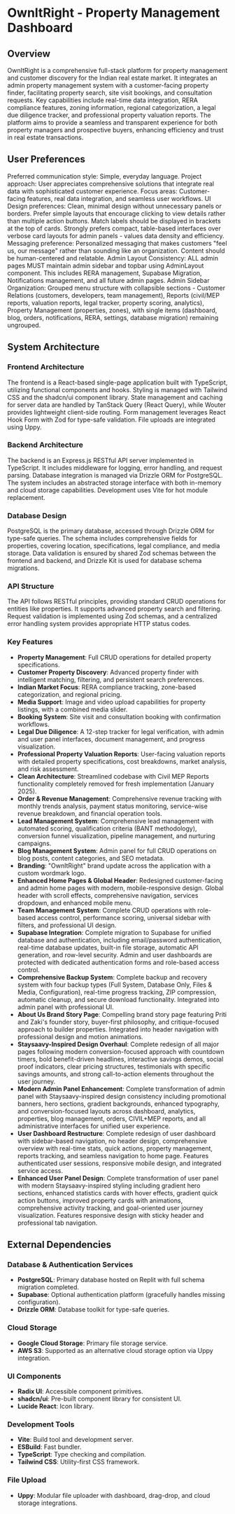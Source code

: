 # OwnItRight - Property Management Dashboard

## Overview
OwnItRight is a comprehensive full-stack platform for property management and customer discovery for the Indian real estate market. It integrates an admin property management system with a customer-facing property finder, facilitating property search, site visit bookings, and consultation requests. Key capabilities include real-time data integration, RERA compliance features, zoning information, regional categorization, a legal due diligence tracker, and professional property valuation reports. The platform aims to provide a seamless and transparent experience for both property managers and prospective buyers, enhancing efficiency and trust in real estate transactions.

## User Preferences
Preferred communication style: Simple, everyday language.
Project approach: User appreciates comprehensive solutions that integrate real data with sophisticated customer experience.
Focus areas: Customer-facing features, real data integration, and seamless user workflows.
UI Design preferences: Clean, minimal design without unnecessary panels or borders. Prefer simple layouts that encourage clicking to view details rather than multiple action buttons. Match labels should be displayed in brackets at the top of cards. Strongly prefers compact, table-based interfaces over verbose card layouts for admin panels - values data density and efficiency.
Messaging preference: Personalized messaging that makes customers "feel us, our message" rather than sounding like an organization. Content should be human-centered and relatable.
Admin Layout Consistency: ALL admin pages MUST maintain admin sidebar and topbar using AdminLayout component. This includes RERA management, Supabase Migration, Notifications management, and all future admin pages.
Admin Sidebar Organization: Grouped menu structure with collapsible sections - Customer Relations (customers, developers, team management), Reports (civil/MEP reports, valuation reports, legal tracker, property scoring, analytics), Property Management (properties, zones), with single items (dashboard, blog, orders, notifications, RERA, settings, database migration) remaining ungrouped.

## System Architecture

### Frontend Architecture
The frontend is a React-based single-page application built with TypeScript, utilizing functional components and hooks. Styling is managed with Tailwind CSS and the shadcn/ui component library. State management and caching for server data are handled by TanStack Query (React Query), while Wouter provides lightweight client-side routing. Form management leverages React Hook Form with Zod for type-safe validation. File uploads are integrated using Uppy.

### Backend Architecture
The backend is an Express.js RESTful API server implemented in TypeScript. It includes middleware for logging, error handling, and request parsing. Database integration is managed via Drizzle ORM for PostgreSQL. The system includes an abstracted storage interface with both in-memory and cloud storage capabilities. Development uses Vite for hot module replacement.

### Database Design
PostgreSQL is the primary database, accessed through Drizzle ORM for type-safe queries. The schema includes comprehensive fields for properties, covering location, specifications, legal compliance, and media storage. Data validation is ensured by shared Zod schemas between the frontend and backend, and Drizzle Kit is used for database schema migrations.

### API Structure
The API follows RESTful principles, providing standard CRUD operations for entities like properties. It supports advanced property search and filtering. Request validation is implemented using Zod schemas, and a centralized error handling system provides appropriate HTTP status codes.

### Key Features
- **Property Management**: Full CRUD operations for detailed property specifications.
- **Customer Property Discovery**: Advanced property finder with intelligent matching, filtering, and persistent search preferences.
- **Indian Market Focus**: RERA compliance tracking, zone-based categorization, and regional pricing.
- **Media Support**: Image and video upload capabilities for property listings, with a combined media slider.
- **Booking System**: Site visit and consultation booking with confirmation workflows.
- **Legal Due Diligence**: A 12-step tracker for legal verification, with admin and user panel interfaces, document management, and progress visualization.
- **Professional Property Valuation Reports**: User-facing valuation reports with detailed property specifications, cost breakdowns, market analysis, and risk assessment.
- **Clean Architecture**: Streamlined codebase with Civil MEP Reports functionality completely removed for fresh implementation (January 2025).
- **Order & Revenue Management**: Comprehensive revenue tracking with monthly trends analysis, payment status monitoring, service-wise revenue breakdown, and financial operation tools.
- **Lead Management System**: Comprehensive lead management with automated scoring, qualification criteria (BANT methodology), conversion funnel visualization, pipeline management, and nurturing campaigns.
- **Blog Management System**: Admin panel for full CRUD operations on blog posts, content categories, and SEO metadata.
- **Branding**: "OwnItRight" brand update across the application with a custom wordmark logo.
- **Enhanced Home Pages & Global Header**: Redesigned customer-facing and admin home pages with modern, mobile-responsive design. Global header with scroll effects, comprehensive navigation, services dropdown, and enhanced mobile menu.
- **Team Management System**: Complete CRUD operations with role-based access control, performance scoring, universal sidebar with filters, and professional UI design.
- **Supabase Integration**: Complete migration to Supabase for unified database and authentication, including email/password authentication, real-time database updates, built-in file storage, automatic API generation, and row-level security. Admin and user dashboards are protected with dedicated authentication forms and role-based access control.
- **Comprehensive Backup System**: Complete backup and recovery system with four backup types (Full System, Database Only, Files & Media, Configuration), real-time progress tracking, ZIP compression, automatic cleanup, and secure download functionality. Integrated into admin panel with professional UI.
- **About Us Brand Story Page**: Compelling brand story page featuring Priti and Zaki's founder story, buyer-first philosophy, and critique-focused approach to builder properties. Integrated into header navigation with professional design and motion animations.
- **Staysaavy-Inspired Design Overhaul**: Complete redesign of all major pages following modern conversion-focused approach with countdown timers, bold benefit-driven headlines, interactive savings demos, social proof indicators, clear pricing structures, testimonials with specific savings amounts, and strong call-to-action elements throughout the user journey.
- **Modern Admin Panel Enhancement**: Complete transformation of admin panel with Staysaavy-inspired design consistency including promotional banners, hero sections, gradient backgrounds, enhanced typography, and conversion-focused layouts across dashboard, analytics, properties, blog management, orders, CIVIL+MEP reports, and all administrative interfaces for unified user experience.
- **User Dashboard Restructure**: Complete redesign of user dashboard with sidebar-based navigation, no header design, comprehensive overview with real-time stats, quick actions, property management, reports tracking, and seamless navigation to home page. Features authenticated user sessions, responsive mobile design, and integrated service access.
- **Enhanced User Panel Design**: Complete transformation of user panel with modern Staysaavy-inspired styling including gradient hero sections, enhanced statistics cards with hover effects, gradient quick action buttons, improved property cards with animations, comprehensive activity tracking, and goal-oriented user journey visualization. Features responsive design with sticky header and professional tab navigation.

## External Dependencies

### Database & Authentication Services
- **PostgreSQL**: Primary database hosted on Replit with full schema migration completed.
- **Supabase**: Optional authentication platform (gracefully handles missing configuration).
- **Drizzle ORM**: Database toolkit for type-safe queries.

### Cloud Storage
- **Google Cloud Storage**: Primary file storage service.
- **AWS S3**: Supported as an alternative cloud storage option via Uppy integration.

### UI Components
- **Radix UI**: Accessible component primitives.
- **shadcn/ui**: Pre-built component library for consistent UI.
- **Lucide React**: Icon library.

### Development Tools
- **Vite**: Build tool and development server.
- **ESBuild**: Fast bundler.
- **TypeScript**: Type checking and compilation.
- **Tailwind CSS**: Utility-first CSS framework.

### File Upload
- **Uppy**: Modular file uploader with dashboard, drag-drop, and cloud storage integrations.